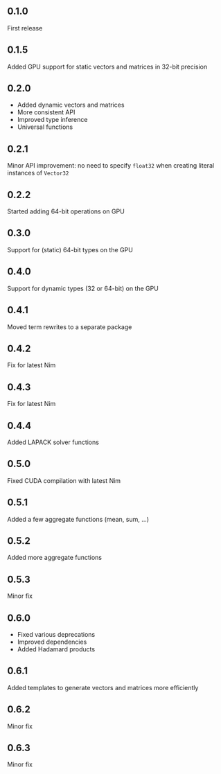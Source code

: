 ## 0.1.0

First release

## 0.1.5

Added GPU support for static vectors and matrices in 32-bit precision

## 0.2.0

* Added dynamic vectors and matrices
* More consistent API
* Improved type inference
* Universal functions

## 0.2.1

Minor API improvement: no need to specify `float32` when creating literal
instances of `Vector32`

## 0.2.2

Started adding 64-bit operations on GPU

## 0.3.0

Support for (static) 64-bit types on the GPU

## 0.4.0

Support for dynamic types (32 or 64-bit) on the GPU

## 0.4.1

Moved term rewrites to a separate package

## 0.4.2

Fix for latest Nim

## 0.4.3

Fix for latest Nim

## 0.4.4

Added LAPACK solver functions

## 0.5.0

Fixed CUDA compilation with latest Nim

## 0.5.1

Added a few aggregate functions (mean, sum, ...)

## 0.5.2

Added more aggregate functions

## 0.5.3

Minor fix

## 0.6.0

* Fixed various deprecations
* Improved dependencies
* Added Hadamard products

## 0.6.1

Added templates to generate vectors and matrices more efficiently

## 0.6.2

Minor fix

## 0.6.3

Minor fix
